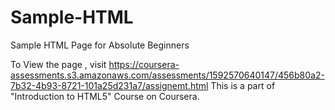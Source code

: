 # Sample-HTML
Sample HTML Page for Absolute Beginners

To View the page , visit https://coursera-assessments.s3.amazonaws.com/assessments/1592570640147/456b80a2-7b32-4b93-8721-101a25d231a7/assignemt.html
This is a part of "Introduction to HTML5" Course on Coursera.
